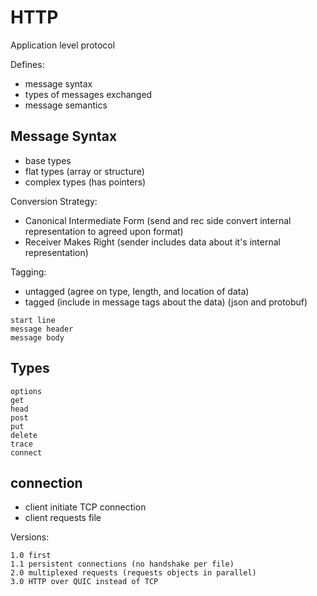 # HTTP

Application level protocol

Defines:

- message syntax
- types of messages exchanged
- message semantics

## Message Syntax

- base types
- flat types (array or structure)
- complex types (has pointers)

Conversion Strategy:

- Canonical Intermediate Form (send and rec side convert internal representation
  to agreed upon format)
- Receiver Makes Right (sender includes data about it's internal representation)

Tagging:

- untagged (agree on type, length, and location of data)
- tagged (include in message tags about the data) (json and protobuf)

```
start line
message header
message body
```

## Types

```
options
get
head
post
put
delete
trace
connect
```

## connection

- client initiate TCP connection
- client requests file

Versions:

```
1.0 first
1.1 persistent connections (no handshake per file)
2.0 multiplexed requests (requests objects in parallel)
3.0 HTTP over QUIC instead of TCP
```
